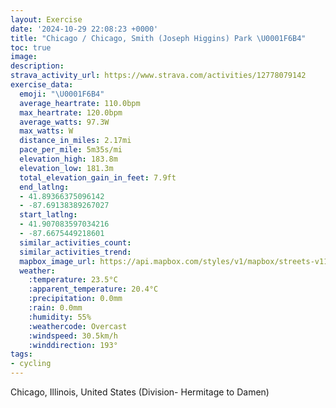 ```yaml
---
layout: Exercise
date: '2024-10-29 22:08:23 +0000'
title: "Chicago / Chicago, Smith (Joseph Higgins) Park \U0001F6B4"
toc: true
image:
description:
strava_activity_url: https://www.strava.com/activities/12778079142
exercise_data:
  emoji: "\U0001F6B4"
  average_heartrate: 110.0bpm
  max_heartrate: 120.0bpm
  average_watts: 97.3W
  max_watts: W
  distance_in_miles: 2.17mi
  pace_per_mile: 5m35s/mi
  elevation_high: 183.8m
  elevation_low: 181.3m
  total_elevation_gain_in_feet: 7.9ft
  end_latlng:
  - 41.89366375096142
  - -87.69138389267027
  start_latlng:
  - 41.907083597034216
  - -87.6675449218601
  similar_activities_count:
  similar_activities_trend:
  mapbox_image_url: https://api.mapbox.com/styles/v1/mapbox/streets-v11/static/path-5+787af2-1.0(wtw~Fn%60bvOJMh%40_AJIJAfBdCh%40l%40PLP%40p%40EnBCJFBFDV%3FzIBpALx%5CDfCFjMBbGAzAF%60LFpPFhJBr%40H%5CLJNFh%40BhHMnDA%7Cd%40a%40),pin-s-s+e5b22e(-87.67,41.90556),pin-s-f+89ae00(-87.68933000000001,41.894180000000006)/auto/800x800?access_token=pk.eyJ1Ijoiam9zaGJlY2ttYW4iLCJhIjoiY205eWR2aDd1MWZ6djJrbXc4a3M0bWZleiJ9.XiG9OWkNcZk2QzjJbxLB4A
  weather:
    :temperature: 23.5°C
    :apparent_temperature: 20.4°C
    :precipitation: 0.0mm
    :rain: 0.0mm
    :humidity: 55%
    :weathercode: Overcast
    :windspeed: 30.5km/h
    :winddirection: 193°
tags:
- cycling
---
```

Chicago, Illinois, United States (Division- Hermitage to Damen)
